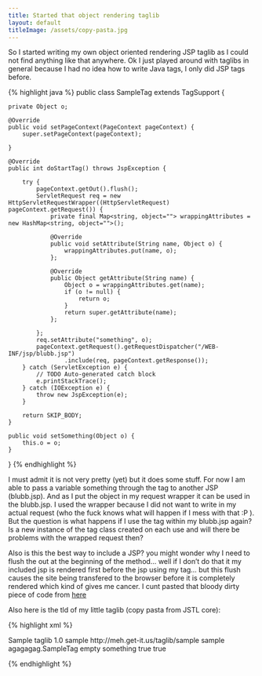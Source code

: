 ```yaml
---
title: Started that object rendering taglib
layout: default
titleImage: /assets/copy-pasta.jpg
---
```


So I started writing my own object oriented rendering JSP taglib as I could not find anything like that anywhere. 
Ok I just played around with taglibs in general because I had no idea how to write Java tags, I only did JSP tags before.

{% highlight java %}
public class SampleTag extends TagSupport {

	private Object o;

	@Override
	public void setPageContext(PageContext pageContext) {
		super.setPageContext(pageContext);

	}

	@Override
	public int doStartTag() throws JspException {

		try {
			pageContext.getOut().flush();
			ServletRequest req = new HttpServletRequestWrapper((HttpServletRequest) pageContext.getRequest()) {
				private final Map<string, object=""> wrappingAttributes = new HashMap<string, object="">();

				@Override
				public void setAttribute(String name, Object o) {
					wrappingAttributes.put(name, o);
				};

				@Override
				public Object getAttribute(String name) {
					Object o = wrappingAttributes.get(name);
					if (o != null) {
						return o;
					}
					return super.getAttribute(name);
				};

			};
			req.setAttribute("something", o);
			pageContext.getRequest().getRequestDispatcher("/WEB-INF/jsp/blubb.jsp")
					.include(req, pageContext.getResponse());
		} catch (ServletException e) {
			// TODO Auto-generated catch block
			e.printStackTrace();
		} catch (IOException e) {
			throw new JspException(e);
		}

		return SKIP_BODY;
	}

	public void setSomething(Object o) {
		this.o = o;
	}

}
{% endhighlight %}

I must admit it is not very pretty (yet) but it does some stuff. For now I am able to pass a variable something through 
the tag to another JSP (blubb.jsp). And as I put the object in my request wrapper it can be used in the blubb.jsp. I 
used the wrapper because I did not want to write in my actual request (who the fuck knows what will happen if I mess 
with that :P ). But the question is what happens if I use the tag within my blubb.jsp again? Is a new instance of the 
tag class created on each use and will there be problems with the wrapped request then?

Also is this the best way to include a JSP? you might wonder why I need to flush the out at the beginning of the 
method… well if I don’t do that it my included jsp is rendered first before the jsp using my tag… but this flush causes 
the site being transfered to the browser before it is completely rendered which kind of gives me cancer. 
I cunt pasted that bloody dirty piece of code from [here](http://stackoverflow.com/questions/4550446/including-a-jsp-page-programatically)

Also here is the tld of my little taglib (copy pasta from JSTL core):

{% highlight xml %}
<!--?xml version="1.0" encoding="UTF-8"?-->
<taglib xmlns="http://java.sun.com/xml/ns/javaee" xmlns:xsi="http://www.w3.org/2001/XMLSchema-instance" xsi:schemalocation="http://java.sun.com/xml/ns/javaee http://java.sun.com/xml/ns/javaee/web-jsptaglibrary_2_1.xsd" version="2.1">
	<display-name>Sample taglib</display-name>
	<tlib-version>1.0</tlib-version>
	<short-name>sample</short-name>
	<uri>http://meh.get-it.us/taglib/sample</uri>
	<tag>
		<name>sample</name>
		<tag-class>agagagag.SampleTag</tag-class>
		<body-content>empty</body-content>
		<attribute>
			<name>something</name>
			<required>true</required>
			<rtexprvalue>true</rtexprvalue>
		</attribute>
	</tag>
</taglib>

{% endhighlight %}
